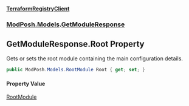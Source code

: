 #### [TerraformRegistryClient](index.md 'index')
### [ModPosh.Models](ModPosh.Models.md 'ModPosh.Models').[GetModuleResponse](ModPosh.Models.GetModuleResponse.md 'ModPosh.Models.GetModuleResponse')

## GetModuleResponse.Root Property

Gets or sets the root module containing the main configuration details.

```csharp
public ModPosh.Models.RootModule Root { get; set; }
```

#### Property Value
[RootModule](ModPosh.Models.RootModule.md 'ModPosh.Models.RootModule')
